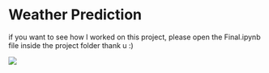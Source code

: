 # Weather Prediction

if you want to see how I worked on this project, please open the Final.ipynb file inside the project folder 
thank u :)

<img src='/gambar readme.jpg'>
